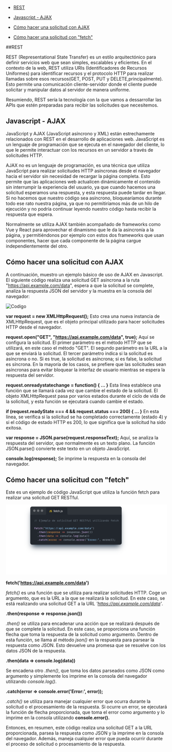 - [REST](#rest) 

- [Javascript - AJAX](#javascript-ajax) 

- [Cómo hacer una solicitud con AJAX ](#ccomo-hacer-una-solicitud-con-AJAX) 

- [Cómo hacer una solicitud con "fetch" ](#como-hacer-una-solicitud-con-fetch) 


##REST  

REST (Representational State Transfer) es un estilo arquitectónico para definir servicios web que sean simples, escalables y eficientes. En el contexto de la web, REST utiliza URIs (Identificadores de Recursos Uniformes) para identificar recursos y el protocolo HTTP para realizar llamadas sobre esos recursos(GET, POST, PUT y DELETE,principalmente). Esto permite una comunicación cliente-servidor donde el cliente puede solicitar y manipular datos al servidor de manera uniforme. 

Resumiendo, REST sería la tecnología con la que vamos a dessarrollar las APIs que estén preparadas para recibir las solicitudes que necesitemos.

## Javascript - AJAX 

JavaScript y AJAX (JavaScript asíncrono y XML) están estrechamente relacionados con REST en el desarrollo de aplicaciones web. JavaScript es un lenguaje de programación que se ejecuta en el navegador del cliente, lo que le permite interactuar con los recursos en un servidor a través de solicitudes HTTP.


AJAX no es un lenguaje de programación, es una técnica que utiliza JavaScript para realizar solicitudes HTTP asíncronas desde el navegador hacia el servidor sin necesidad de recargar la página completa. Esto permite que las aplicaciones web actualicen dinámicamente el contenido sin interrumpir la experiencia del usuario, ya que cuando hacemos una solicitud esperamos una respuesta, y esta respuesta puede tardar en llegar. Si no hacemos que nuestro código sea asíncrono, bloquearíamos durante todo ese rato nuestra página, ya que no permitiríamos más de un hilo de ejecución y no podría continuar leyendo nuestro código hasta recibir la respuesta que espera.

Normalmente se utiliza AJAX también acompañado de frameworks como Vue y React para aprovechar el dinamismo que le da la asincronía a la página, y permitiéndonos por ejemplo con estos dos frameworks que usan componentes, hacer que cada componente de la página cargue independientemente del otro.

## Cómo hacer una solicitud con AJAX 
A continuación, muestro un ejemplo básico de uso de AJAX en Javascript.
El siguiente código realiza una solicitud GET asíncrona a la ruta "https://api.example.com/data", espera a que la solicitud se complete, analiza la respuesta JSON del servidor y la muestra en la consola del navegador:

![Codigo](img/1.jpg)

**var request = new XMLHttpRequest();**
Esto crea una nueva instancia de XMLHttpRequest, que es el objeto principal utilizado para hacer solicitudes HTTP desde el navegador.

**request.open("GET", "https://api.example.com/data", true);**
Aquí se configura la solicitud. El primer parámetro es el método HTTP que se utilizará, en este caso el método "GET". El segundo parámetro es la URL a la que se enviará la solicitud. El tercer parámetro indica si la solicitud es asíncrona o no. Si es true, la solicitud es asíncrona; si es false, la solicitud es síncrona. En la mayoría de los casos, se prefiere que las solicitudes sean asíncronas para evitar bloquear la interfaz de usuario mientras se espera la respuesta del servidor.

**request.onreadystatechange = function() { ... }**
Esta línea establece una función que se llamará cada vez que cambie el estado de la solicitud. El objeto XMLHttpRequest pasa por varios estados durante el ciclo de vida de la solicitud, y esta función se ejecutará cuando cambie el estado.

**if (request.readyState === 4 && request.status === 200) { ... }**
En esta línea, se verifica si la solicitud se ha completado correctamente (estado 4) y si el código de estado HTTP es 200, lo que significa que la solicitud ha sido exitosa.

**var response = JSON.parse(request.responseText);**
Aquí, se analiza la respuesta del servidor, que normalmente es un texto plano. La función JSON.parse() convierte este texto en un objeto JavaScript.

**console.log(response);**
Se imprime la respuesta en la consola del navegador.

## Cómo hacer una solicitud con "fetch" 

Este es un ejemplo de código JavaScript que utiliza la función fetch para realizar una solicitud GET RESTful. 

![Fetch](img/2.png)

**fetch('https://api.example.com/data')**

*fetch()* es una función que se utiliza para realizar solicitudes HTTP. Coge un argumento, que es la URL a la que se realizará la solicitud. En este caso, se está realizando una solicitud GET a la URL *'https://api.example.com/data'*.

  **.then(response => response.json())**
  
*.then()* se utiliza para encadenar una acción que se realizará después de que se complete la solicitud. En este caso, se proporciona una función flecha que toma la respuesta de la solicitud como argumento. Dentro de esta función, se llama al método *json()* en la respuesta para parsear la respuesta como JSON. Esto devuelve una promesa que se resuelve con los datos JSON de la respuesta.

  **.then(data => console.log(data))**
  
Se encadena otro *.then()*, que toma los datos parseados como JSON como argumento y simplemente los imprime en la consola del navegador utilizando *console.log()*.

  **.catch(error => console.error('Error:', error));**
  
*.catch()* se utiliza para manejar cualquier error que ocurra durante la solicitud o el procesamiento de la respuesta. Si ocurre un error, se ejecutará la función de flecha proporcionada, que toma el error como argumento y lo imprime en la consola utilizando
**console.error().**

Entonces, en resumen, este código realiza una solicitud GET a la URL proporcionada, parsea la respuesta como JSON y la imprime en la consola del navegador. Además, maneja cualquier error que pueda ocurrir durante el proceso de solicitud o procesamiento de la respuesta.
